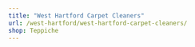 ```yaml
---
title: "West Hartford Carpet Cleaners"
url: /west-hartford/west-hartford-carpet-cleaners/
shop: Teppiche
---
```

